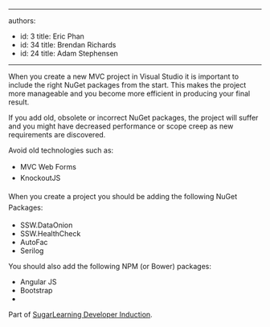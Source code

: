 

---
authors:
  - id: 3
    title: Eric Phan
  - id: 34
    title: Brendan Richards
  - id: 24
    title: Adam Stephensen
---




<span class='intro'> ​​When you create a new MVC project in Visual Studio it is important to include the right NuGet packages from the start. This makes the project more manageable and you become more efficient in producing your final result. </span>

<p>​If you add old, obsolete or incorrect NuGet packages, the project will suffer and you might have decreased performance or scope creep as new requirements are discovered.&#160;</p><p>Avoid old technologies such as&#58;</p><span style="line-height&#58;1.6;background-color&#58;initial;"><ul><li><span style="line-height&#58;1.6;background-color&#58;initial;">​​</span><span style="line-height&#58;1.6;background-color&#58;initial;">MVC Web Forms</span><br></li><li><span style="line-height&#58;1.6;"></span><span style="line-height&#58;1.6;">Knockout</span><span style="line-height&#58;1.6;">JS</span><br></li></ul></span>​<span style="line-height&#58;1.6;">When you create a project you should be adding the following NuGet Packages&#58;</span><br><ul><li>SSW.DataOnion</li><li>SSW.HealthCheck</li><li>​​AutoFac</li><li>Serilog</li></ul><p>You should also add the following NPM (or Bower) packages&#58;</p><ul><li>Angular JS</li><li>Bootstrap</li><li></li></ul><p class="ssw15-rteElement-YellowBorderBox">Part of <span><a href="https&#58;//sugarlearning.com/companies/SSW/modules/5099/induction-day-3-developer-induction" target="_blank">SugarLearning Developer Induction</a></span>. <br></p>


